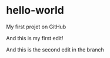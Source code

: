 # hello-world
My first projet on GitHub

And this is my first edit!

And this is the second edit in the branch
